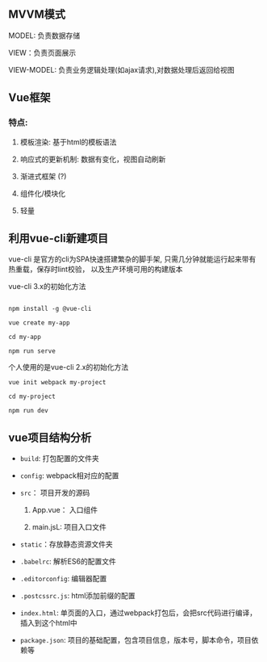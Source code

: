 ## MVVM模式

MODEL: 负责数据存储

VIEW：负责页面展示

VIEW-MODEL: 负责业务逻辑处理(如ajax请求),对数据处理后返回给视图

## Vue框架

### 特点: 

1. 模板渲染: 基于html的模板语法

2. 响应式的更新机制: 数据有变化，视图自动刷新

3. 渐进式框架 (?)

4. 组件化/模块化

5. 轻量


## 利用vue-cli新建项目

vue-cli 是官方的cli为SPA快速搭建繁杂的脚手架, 只需几分钟就能运行起来带有热重载，保存时lint校验，
以及生产环境可用的构建版本

vue-cli 3.x的初始化方法

```

npm install -g @vue-cli

vue create my-app

cd my-app

npm run serve

```

个人使用的是vue-cli 2.x的初始化方法

```
vue init webpack my-project

cd my-project

npm run dev

```

## vue项目结构分析

- `build`: 打包配置的文件夹

- `config`: webpack相对应的配置

- `src`： 项目开发的源码

    1. App.vue： 入口组件

    2. main.jsL: 项目入口文件

- `static`：存放静态资源文件夹

- `.babelrc`: 解析ES6的配置文件

- `.editorconfig`: 编辑器配置

- `.postcssrc.js`: html添加前缀的配置

- `index.html`: 单页面的入口，通过webpack打包后，会把src代码进行编译，插入到这个html中

- `package.json`: 项目的基础配置，包含项目信息，版本号，脚本命令，项目依赖等